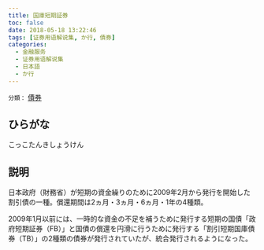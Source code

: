 ```yaml
---
title: 国庫短期証券
toc: false
date: 2018-05-18 13:22:46
tags: [证券用语解说集, か行, 債券]
categories:
  - 金融服务
  - 证券用语解说集
  - 日本語
  - か行
---
```


`分類：` [債券](/tags/債券/)

## ひらがな

こっこたんきしょうけん

## 説明

日本政府（財務省）が短期の資金繰りのために2009年2月から発行を開始した割引債の一種。償還期間は2ヵ月・3ヵ月・6ヵ月・1年の4種類。

2009年1月以前には、一時的な資金の不足を補うために発行する短期の国債「政府短期証券（FB）」と国債の償還を円滑に行うために発行する「割引短期国庫債券（TB）」の2種類の債券が発行されていたが、統合発行されるようになった。
